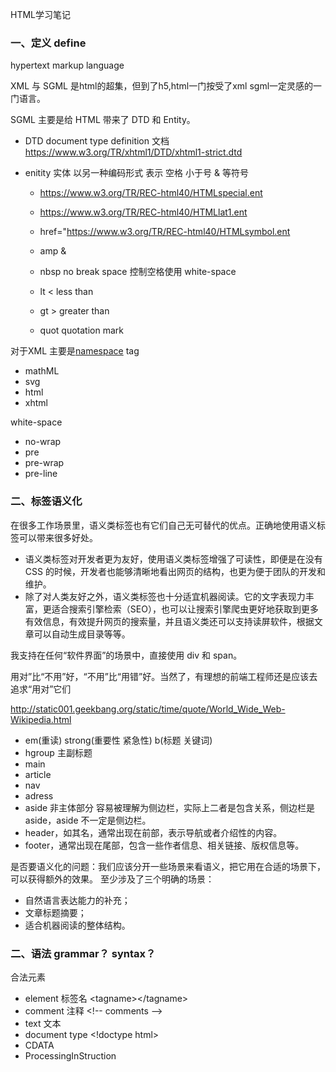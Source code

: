 HTML学习笔记

### 一、定义 define

hypertext markup language

XML 与 SGML 是html的超集，但到了h5,html一门按受了xml sgml一定灵感的一门语言。  

SGML 主要是给 HTML 带来了 DTD 和 Entity。

- DTD document type definition
文档 https://www.w3.org/TR/xhtml1/DTD/xhtml1-strict.dtd

- enitity 实体 以另一种编码形式 表示 空格 小于号 & 等符号

    - https://www.w3.org/TR/REC-html40/HTMLspecial.ent
    - https://www.w3.org/TR/REC-html40/HTMLlat1.ent
    - href="https://www.w3.org/TR/REC-html40/HTMLsymbol.ent

    - amp &
    - nbsp  no break space  控制空格使用 white-space 
    - lt <  less than
    - gt > greater than
    - quot  quotation mark

对于XML 主要是[namespace](https://www.w3.org/TR/2011/WD-html5-20110525/namespaces.html) tag
 
- mathML
- svg
- html
- xhtml


white-space
 - no-wrap
 - pre
 - pre-wrap
 - pre-line

### 二、标签语义化

在很多工作场景里，语义类标签也有它们自己无可替代的优点。正确地使用语义标签可以带来很多好处。
- 语义类标签对开发者更为友好，使用语义类标签增强了可读性，即便是在没有 CSS 的时候，开发者也能够清晰地看出网页的结构，也更为便于团队的开发和维护。
- 除了对人类友好之外，语义类标签也十分适宜机器阅读。它的文字表现力丰富，更适合搜索引擎检索（SEO），也可以让搜索引擎爬虫更好地获取到更多有效信息，有效提升网页的搜索量，并且语义类还可以支持读屏软件，根据文章可以自动生成目录等等。

我支持在任何“软件界面”的场景中，直接使用 div 和 span。

用对”比“不用”好，“不用”比“用错”好。当然了，有理想的前端工程师还是应该去追求“用对”它们

 http://static001.geekbang.org/static/time/quote/World_Wide_Web-Wikipedia.html


- em(重读) strong(重要性 紧急性) b(标题 关键词)
- hgroup  主副标题
- main
- article
- nav
- adress
- aside 非主体部分 容易被理解为侧边栏，实际上二者是包含关系，侧边栏是 aside，aside 不一定是侧边栏。
- header，如其名，通常出现在前部，表示导航或者介绍性的内容。
- footer，通常出现在尾部，包含一些作者信息、相关链接、版权信息等。

是否要语义化的问题：我们应该分开一些场景来看语义，把它用在合适的场景下，可以获得额外的效果。
至少涉及了三个明确的场景：
- 自然语言表达能力的补充；
- 文章标题摘要；
- 适合机器阅读的整体结构。


### 二、语法 grammar？ syntax？

合法元素
- element  标签名 \<tagname>\</tagname>
- comment  注释  \<!-- comments -->
- text    文本
- document type  \<!doctype html>
- CDATA   <![CDATA[]]>
- ProcessingInStruction  <?a 1?>
